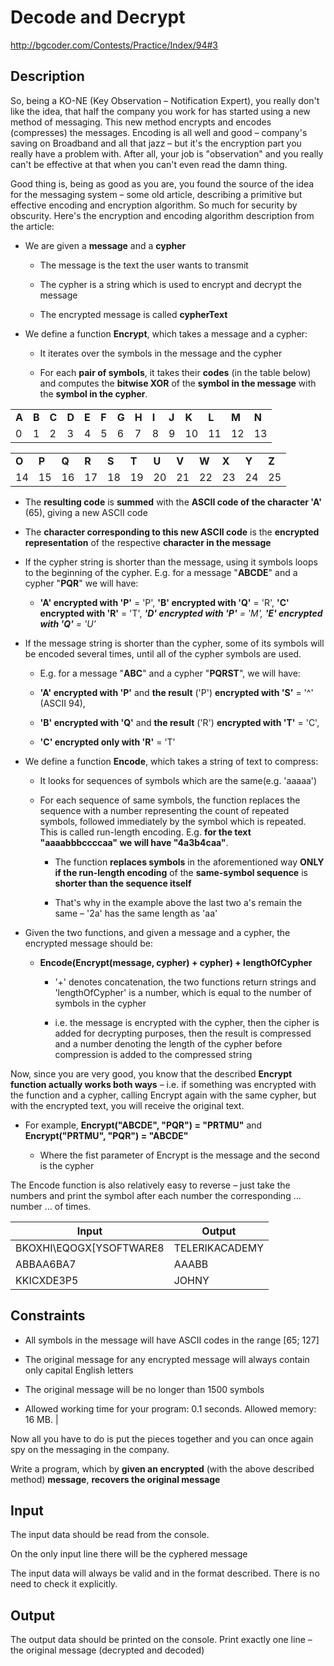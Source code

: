 # Decode and Decrypt
http://bgcoder.com/Contests/Practice/Index/94#3
## Description
So, being a KO-NE (Key Observation – Notification Expert), you really don't like the idea, that half the company you work for has started using a new method of messaging. This new method encrypts and encodes (compresses) the messages. Encoding is all well and good – company's saving on Broadband and all that jazz – but it's the encryption part you really have a problem with. After all, your job is "observation" and you really can't be effective at that when you can't even read the damn thing.

Good thing is, being as good as you are, you found the source of the idea for the messaging system – some old article, describing a primitive but effective encoding and encryption algorithm. So much for security by obscurity. Here's the encryption and encoding algorithm description from the article:

- We are given a **message** and a **cypher**

    - The message is the text the user wants to transmit

    - The cypher is a string which is used to encrypt and decrypt the message

    - The encrypted message is called **cypherText**

- We define a function **Encrypt**, which takes a message and a cypher:

    - It iterates over the symbols in the message and the cypher

    - For each **pair of symbols**, it takes their **codes** (in the table below) and computes the **bitwise XOR** of the **symbol in the message** with the **symbol in the cypher**.

|         |         |         |         |         |         |         |         |         |         |         |         |         |         |
|---------|---------|---------|---------|---------|---------|---------|---------|---------|---------|---------|---------|---------|---------|
| **A**   | **B**   | **C**   | **D**   | **E**   | **F**   | **G**   | **H**   | **I**   | **J**   | **K**   | **L**   | **M**   | **N**   |
| 0       | 1       | 2       | 3       | 4       | 5       | 6       | 7       | 8       | 9       | 10      | 11      | 12      | 13      |

|         |         |         |         |         |         |         |         |         |         |         |         |
|---------|---------|---------|---------|---------|---------|---------|---------|---------|---------|---------|---------|
| **O**   | **P**   | **Q**   | **R**   | **S**   | **T**   | **U**   | **V**   | **W**   | **X**   | **Y**   | **Z**   |
| 14      | 15      | 16      | 17      | 18      | 19      | 20      | 21      | 22      | 23      | 24      | 25      |

- The **resulting code** is **summed** with the **ASCII code of the character 'A'** (65), giving a new ASCII code

- The **character corresponding to this new ASCII code** is the **encrypted representation** of the respective **character in the message**

- If the cypher string is shorter than the message, using it symbols loops to the beginning of the cypher. E.g. for a message "**ABCDE**" and a cypher "**PQR**" we will have:

    - **'A' encrypted with 'P'** = 'P', **'B' encrypted with 'Q'** = 'R', **'C' encrypted with 'R'** = 'T', ***'D' encrypted with 'P'** = 'M', **'E' encrypted with 'Q'** = 'U'*

- If the message string is shorter than the cypher, some of its symbols will be encoded several times, until all of the cypher symbols are used.

    - E.g. for a message "**ABC**" and a cypher "**PQRST**", we will have:

    - **'A' encrypted with 'P'** and **the result** ('P') **encrypted with 'S'** = '^' (ASCII 94),

    - **'B' encrypted with 'Q'** and **the result** ('R') **encrypted with 'T'** = 'C',

    - **'C' encrypted only with 'R'** = 'T'


- We define a function **Encode**, which takes a string of text to compress:

    - It looks for sequences of symbols which are the same(e.g. 'aaaaa')

    - For each sequence of same symbols, the function replaces the sequence with a number representing the count of repeated symbols, followed immediately by the symbol which is repeated. This is called run-length encoding. E.g. **for the text "aaaabbbccccaa" we will have "4a3b4caa"**.

        - The function **replaces symbols** in the aforementioned way **ONLY** **if the run-length encoding** of the **same-symbol sequence** is **shorter than the sequence itself**

        - That's why in the example above the last two a's remain the same – '2a' has the same length as 'aa'

- Given the two functions, and given a message and a cypher, the encrypted message should be:

    - **Encode(Encrypt(message, cypher) + cypher) + lengthOfCypher**

        - '+' denotes concatenation, the two functions return strings and 'lengthOfCypher' is a number, which is equal to the number of symbols in the cypher

        - i.e. the message is encrypted with the cypher, then the cipher is added for decrypting purposes, then the result is compressed and a number denoting the length of the cypher before compression is added to the compressed string

Now, since you are very good, you know that the described **Encrypt function actually works both ways** – i.e. if something was encrypted with the function and a cypher, calling Encrypt again with the same cypher, but with the encrypted text, you will receive the original text.

- For example, **Encrypt("ABCDE", "PQR") = "PRTMU"** and **Encrypt("PRTMU", "PQR") = "ABCDE"**

    - Where the fist parameter of Encrypt is the message and the second is the cypher

The Encode function is also relatively easy to reverse – just take the numbers and print the symbol after each number the corresponding … number … of times.

| **Input**                                                                                           | **Output**         |
|-----------------------------------------------------------------------------------------------------|--------------------|
| BKOXHI\\EQOGX\[YSOFTWARE8                                                                           | TELERIKACADEMY     |
| ABBAA6BA7                                                                                           | AAABB              |
| KKICXDE3P5                                                                                          | JOHNY              |                                                                                  

## Constraints

 - All symbols in the message will have ASCII codes in the range \[65; 127\]                        
                                                                                                      
 - The original message for any encrypted message will always contain only capital English letters  
                                                                                                      
 - The original message will be no longer than 1500 symbols                                         
                                                                                                      
 - Allowed working time for your program: 0.1 seconds. Allowed memory: 16 MB.                       |

Now all you have to do is put the pieces together and you can once again spy on the messaging in the company.

Write a program, which by **given an encrypted** (with the above described method) **message**, **recovers the original message**

## Input

The input data should be read from the console.

On the only input line there will be the cyphered message

The input data will always be valid and in the format described. There is no need to check it explicitly.

## Output

The output data should be printed on the console. Print exactly one line – the original message (decrypted and decoded)
